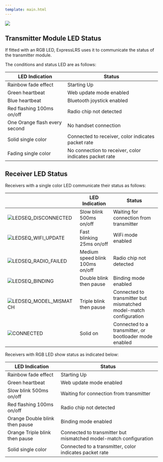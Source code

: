 ```yaml
---
template: main.html
---
```


<img src="https://raw.githubusercontent.com/ExpressLRS/ExpressLRS-Hardware/master/img/software.png">

## Transmitter Module LED Status

If fitted with an RGB LED, ExpressLRS uses it to communicate the status of the transmitter module.

The conditions and status LED are as follows:

| LED Indication | Status |
|---|---|
| Rainbow fade effect | Starting Up |
| Green heartbeat | Web update mode enabled |
| Blue heartbeat | Bluetooth joystick enabled |
| Red flashing 100ms on/off | Radio chip not detected |
| One Orange flash every second | No handset connection |
| Solid single color | Connected to receiver, color indicates packet rate |
| Fading single color | No connection to receiver, color indicates packet rate |

## Receiver LED Status

Receivers with a single color LED communicate their status as follows:

|| LED Indication | Status |
|---|---|---|
|![LEDSEQ_DISCONNECTED](https://cdn.discordapp.com/attachments/738450139693449258/921065812985520268/LEDSEQ_DISCONNECTED_50_50.gif)| Slow blink 500ms on/off | Waiting for connection from transmitter |
|![LEDSEQ_WIFI_UPDATE](https://cdn.discordapp.com/attachments/738450139693449258/921065813983760384/LEDSEQ_WIFI_UPDATE_2_3.gif)| Fast blinking 25ms on/off | WiFi mode enabled |
|![LEDSEQ_RADIO_FAILED](https://cdn.discordapp.com/attachments/738450139693449258/921065813719527464/LEDSEQ_RADIO_FAILED_20_100.gif)| Medium speed blink 100ms on/off | Radio chip not detected |
|![LEDSEQ_BINDING](https://cdn.discordapp.com/attachments/738450139693449258/921065812763218010/LEDSEQ_BINDING_10_10_10_100.gif)| Double blink then pause | Binding mode enabled |
|![LEDSEQ_MODEL_MISMATCH](https://cdn.discordapp.com/attachments/738450139693449258/921065813425934446/LEDSEQ_MODEL_MISMATCH_10_10_10_10_10_100.gif)| Triple blink then pause | Connected to transmitter but mismatched model-match configuration |
|![CONNECTED](https://cdn.discordapp.com/attachments/738450139693449258/921065812507373568/LED_ON.gif)| Solid on | Connected to a transmitter, or bootloader mode enabled |

Receivers with RGB LED show status as indicated below:

| LED Indication | Status |
|---|---|
| Rainbow fade effect | Starting Up |
| Green heartbeat | Web update mode enabled |
| Slow blink 500ms on/off | Waiting for connection from transmitter |
| Red flashing 100ms on/off | Radio chip not detected |
| Orange Double blink then pause | Binding mode enabled |
| Orange Triple blink then pause | Connected to transmitter but mismatched model-match configuration |
| Solid single color | Connected to a transmitter, color indicates packet rate |
